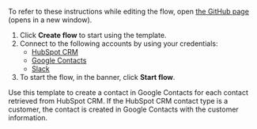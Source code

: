 To refer to these instructions while editing the flow, open [the GitHub page](https://github.com/ot4i/app-connect-templates/tree/master/resources/markdown/Create%20a%20contact%20in%20Google%20Contacts%20for%20each%20HubSpot%20CRM%20contact%20who%20qualifies%20as%20a%20customer_instructions.md) (opens in a new window).

1. Click **Create flow** to start using the template.
2. Connect to the following accounts by using your credentials:
   - [HubSpot CRM](https://www.ibm.com/docs/en/app-connect/containers_cd?topic=apps-hubspot-crm) 
   - [Google Contacts](https://www.ibm.com/docs/en/app-connect/containers_cd?topic=apps-google-contacts)
   - [Slack](https://www.ibm.com/docs/en/app-connect/containers_cd?topic=apps-slack) 
3. To start the flow, in the banner, click **Start flow**.

Use this template to create a contact in Google Contacts for each contact retrieved from HubSpot CRM. If the HubSpot CRM contact type is a customer, the contact is created in Google Contacts with the customer information.


